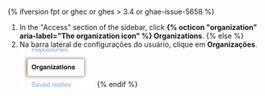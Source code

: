 {% ifversion fpt or ghec or ghes > 3.4 or ghae-issue-5658 %}
1. In the "Access" section of the sidebar, click **{% octicon "organization" aria-label="The organization icon" %} Organizations**.
{% else %}
1. Na barra lateral de configurações do usuário, clique em **Organizações**. ![Configurações do usuário para organizações](/assets/images/help/settings/settings-user-orgs.png)
{% endif %}
